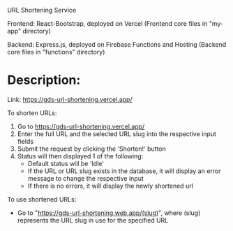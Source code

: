 URL Shortening Service

Frontend: React-Bootstrap, deployed on Vercel (Frontend core files in "my-app" directory)

Backend: Express.js, deployed on Firebase Functions and Hosting (Backend core files in "functions" directory)

# Description:

Link: https://gds-url-shortening.vercel.app/

To shorten URLs:
1. Go to https://gds-url-shortening.vercel.app/
2. Enter the full URL and the selected URL slug into the respective input fields
3. Submit the request by clicking the 'Shorten!' button
4. Status will then displayed 1 of the following:
    - Default status will be 'Idle'
    - If the URL or URL slug exists in the database, it will display an error message to change the respective input
    - If there is no errors, it will display the newly shortened url

To use shortened URLs:
- Go to "https://gds-url-shortening.web.app/(slug)", where (slug) represents the URL slug in use for the specified URL
